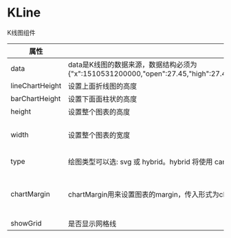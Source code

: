 # KLine
K线图组件


| 属性        | 说明                          | 类型            | 默认值         |
| --------- | --------------------------- | ------------- | ----------- |
| data | data是K线图的数据来源，数据结构必须为{"x":1510531200000,"open":27.45,"high":27.49,"low":26.8,"close":27.06,"fixed":"","color":"green","y":347146,"MA5":27.55,"MA10":28.09,"MA30":27.22} | array        |  null |
| lineChartHeight | 设置上面折线图的高度 | number        |  168 |
| barChartHeight | 设置下面面柱状的高度 | number        |  40 |
| height | 设置整个图表的高度 | number        |  无 |
| width | 设置整个图表的宽度 | number        |  填充整个父盒子 |
| type |  绘图类型可以选: svg 或 hybrid。hybrid 将使用 canvas 创建 DataSeries 的内容,但轴和其他元素是 svg | oneOf(["svg", "hybrid"])        |  "hybrid" |
| chartMargin |  chartMargin用来设置图表的margin，传入形式为chartMargin={{left: 0, right: 0, top: 10, bottom: 50}} | object       |  left: 0, right: 0, top: 10, bottom: 50 |
| showGrid |  是否显示网格线 | bool       |  true|

 


